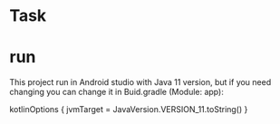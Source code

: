 # Task

# run
This project run in Android studio with Java 11 version, but if you need changing you can change it in Buid.gradle (Module: app):

kotlinOptions {
        jvmTarget = JavaVersion.VERSION_11.toString()
    }
